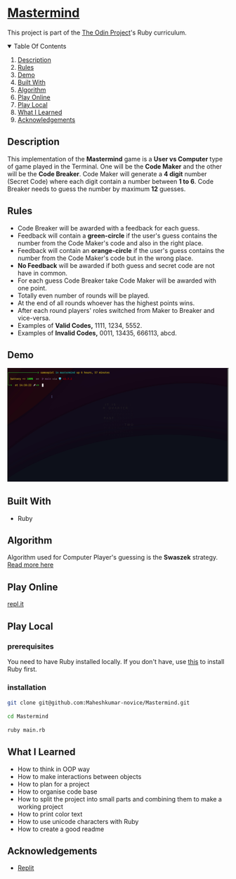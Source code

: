 
# [Mastermind](https://en.wikipedia.org/wiki/Mastermind_(board_game))
This project is part of the [The Odin Project](https://www.theodinproject.com/paths/full-stack-ruby-on-rails/courses/ruby-programming/lessons/mastermind)'s Ruby curriculum.
<details open="open">
  <summary>Table Of Contents</summary>
  <ol>
    <li>
      <a href="#description">Description</a>
    </li>
     <li>
      <a href="#rules">Rules</a>
    </li>
    <li>
      <a href="#demo">Demo</a>
    </li>
    <li>
      <a href="#built-with">Built With</a>
    </li>
    <li>
      <a href="#algorithm">Algorithm</a>
    </li>
    <li>
      <a href="#play-online">Play Online</a>
    </li>
    <li>
      <a href="#play-local">Play Local</a>
    </li>
    <li>
      <a href="#what-i-learned">What I Learned</a>
    </li>
     <li>
      <a href="#acknowledgements">Acknowledgements</a>
    </li>
  </ol>
</details>

## Description
This implementation of the **Mastermind** game is a **User vs Computer** type of game played in the Terminal. One will be the **Code Maker** and the other will be the **Code Breaker**. Code Maker will generate a **4 digit** number (Secret Code) where each digit contain a number between **1 to 6**. Code Breaker needs to guess the number by maximum **12** guesses. 
## Rules
* Code Breaker will be awarded with a feedback for each guess.
* Feedback will contain a **green-circle** if the user's guess contains the number from the Code Maker's code and also in the right place.
* Feedback will contain an **orange-circle** if the user's guess contains the number from the Code Maker's code but in the wrong place.
* **No Feedback** will be awarded if both guess and secret code are not have in common.
* For each guess Code Breaker take Code Maker will be awarded with one point.
* Totally even number of rounds will be played.
* At the end of all rounds whoever has the highest points wins.
* After each round players' roles switched from Maker to Breaker and vice-versa.
* Examples of **Valid Codes,** 1111, 1234, 5552. 
* Examples of **Invalid Codes,** 0011, 13435, 666113, abcd.
## Demo
![Example](./assets/example.gif)
</br>
## Built With
* Ruby
## Algorithm
Algorithm used for Computer Player's guessing is the **Swaszek** strategy. [Read more here](https://puzzling.stackexchange.com/a/8884)
## Play Online
[repl.it](https://replit.com/@TheGeek2/mastermind)
## Play Local
### prerequisites
You need to have Ruby installed locally. If you don't have, use [this](https://www.theodinproject.com/paths/full-stack-ruby-on-rails/courses/ruby-programming/lessons/installing-ruby-ruby-programming) to install Ruby first.
### installation
```sh
git clone git@github.com:Maheshkumar-novice/Mastermind.git
```
```sh
cd Mastermind
```
```sh
ruby main.rb
```
## What I Learned
* How to think in OOP way
* How to make interactions between objects
* How to plan for a project
* How to organise code base
* How to split the project into small parts and combining them to make a working project
* How to print color text
* How to use unicode characters with Ruby
* How to create a good readme
## Acknowledgements
* [Replit](https://replit.com)
